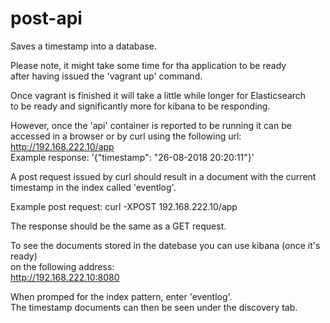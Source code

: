 # post-api
Saves a timestamp into a database.

Please note, it might take some time for tha application to be ready  
after having issued the 'vagrant up' command.  

Once vagrant is finished it will take a little while longer for Elasticsearch  
to be ready and significantly more for kibana to be responding.  

However, once the 'api' container is reported to be running it can be  
accessed in a browser or by curl using the following url:  
http://192.168.222.10/app  
Example response: '{"timestamp": "26-08-2018 20:20:11"}'

A post request issued by curl should result in a document with the current  
timestamp in the index called 'eventlog'.

Example post request:
curl -XPOST 192.168.222.10/app  

The response should be the same as a GET request.

To see the documents stored in the datebase you can use kibana (once it's ready)  
on the following address:  
http://192.168.222.10:8080

When promped for the index pattern, enter 'eventlog'.  
The timestamp documents can then be seen under the discovery tab.
